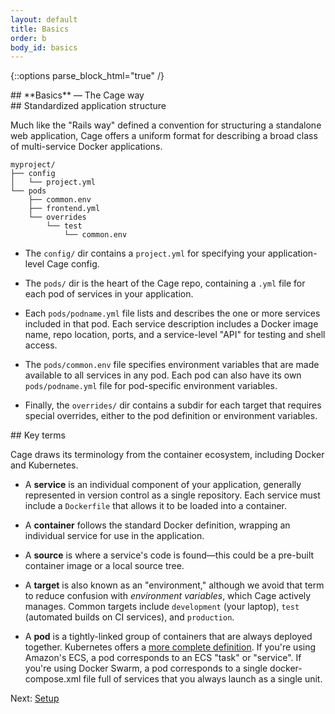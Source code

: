 ```yaml
---
layout: default
title: Basics
order: b
body_id: basics
---
```

{::options parse_block_html="true" /}

<section class="intro">
## **Basics** — The Cage way
</section>

<section>
## Standardized application structure

Much like the "Rails way" defined a convention for structuring a standalone web application, Cage offers a uniform format for describing a broad class of multi-service Docker applications.

```
myproject/          
├── config
│   └── project.yml 
└── pods
    ├── common.env  
    ├── frontend.yml
    └── overrides   
        └── test
            └── common.env
```

* The `config/` dir contains a `project.yml` for specifying your application-level Cage config.

* The `pods/` dir is the heart of the Cage repo, containing a `.yml` file for each pod of services in your application.

* Each `pods/podname.yml` file lists and describes the one or more services included in that pod. Each service description includes a Docker image name, repo location, ports, and a service-level "API" for testing and shell access.

* The `pods/common.env` file specifies environment variables that are made available to all services in any pod. Each pod can also have its own `pods/podname.yml` file for pod-specific environment variables.

* Finally, the `overrides/` dir contains a subdir for each target that requires special overrides, either to the pod definition or environment variables.
</section>

<section>
## Key terms

Cage draws its terminology from the container ecosystem, including Docker and Kubernetes.

* A **service** is an individual component of your application, generally represented in version control as a single repository. Each service must include a `Dockerfile` that allows it to be loaded into a container.

* A **container** follows the standard Docker definition, wrapping an individual service for use in the application.

* A **source** is where a service's code is found—this could be a pre-built container image or a local source tree.

* A **target** is also known as an "environment," although we avoid that term to reduce confusion with *environment variables*, which Cage actively manages. Common targets include `development` (your laptop), `test` (automated builds on CI services), and `production`.

* A **pod** is a tightly-linked group of containers that are always deployed together. Kubernetes offers a [more complete definition](http://kubernetes.io/docs/user-guide/pods/). If you're using Amazon's ECS, a pod corresponds to an ECS "task" or "service". If you're using Docker Swarm, a pod corresponds to a single docker-compose.xml file full of services that you always launch as a single unit.

</section>

Next: [Setup](/setup)